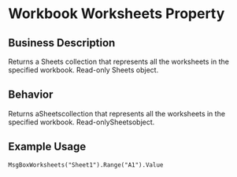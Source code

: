 # Workbook Worksheets Property

## Business Description
Returns a Sheets collection that represents all the worksheets in the specified workbook. Read-only Sheets object.

## Behavior
Returns aSheetscollection that represents all the worksheets in the specified workbook. Read-onlySheetsobject.

## Example Usage
```vba
MsgBoxWorksheets("Sheet1").Range("A1").Value
```